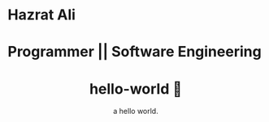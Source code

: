 # Hazrat Ali

# Programmer || Software Engineering


<h1 align="center">hello-world 👋</h1>

<p align="center">
  a hello world.
</p>

<p align="center">
  <a href=""></a>
</p>

